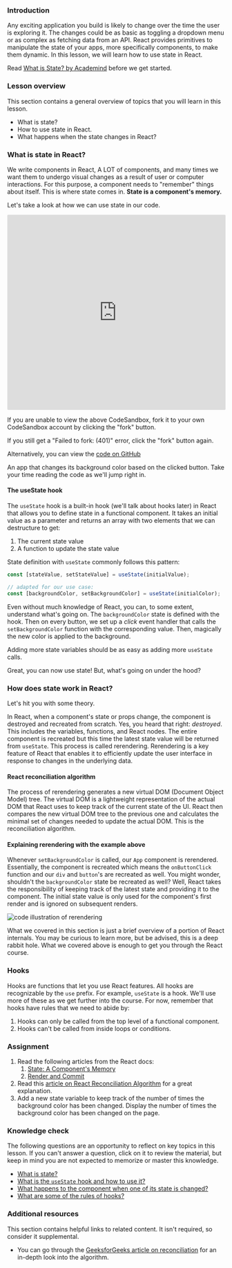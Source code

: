 ### Introduction

Any exciting application you build is likely to change over the time the user is exploring it. The changes could be as basic as toggling a dropdown menu or as complex as fetching data from an API. React provides primitives to manipulate the state of your apps, more specifically components, to make them dynamic. In this lesson, we will learn how to use state in React.  

Read  [What is State? by Academind](https://academind.com/tutorials/what-is-state) before we get started.

### Lesson overview

This section contains a general overview of topics that you will learn in this lesson.

- What is state?
- How to use state in React.
- What happens when the state changes in React?

### What is state in React?

We write components in React, A LOT of components, and many times we want them to undergo visual changes as a result of user or computer interactions. For this purpose, a component needs to "remember" things about itself. This is where state comes in. **State is a component's memory.**

Let's take a look at how we can use state in our code.

<iframe style="border: 1px solid rgba(0, 0, 0, 0.1);border-radius:2px;" width="100%" height="450" src="https://codesandbox.io/p/sandbox/unruffled-pasteur-6h36wf?file=%2Fsrc%2FApp.jsx%3A10%2C27&embed=1" allowfullscreen></iframe>

<div class="lesson-note lesson-note--critical" markdown="1">

If you are unable to view the above CodeSandbox, fork it to your own CodeSandbox account by clicking the "fork" button.

If you still get a "Failed to fork: (401)" error, click the "fork" button again.

Alternatively, you can view the [code on GitHub](https://github.com/TheOdinProject/react-examples/tree/main/background-color-state-example)

</div>

An app that changes its background color based on the clicked button. Take your time reading the code as we'll jump right in.

#### The useState hook

<span id="useState-hook">The `useState` hook is a built-in hook (we'll talk about hooks later) in React that allows you to define state in a functional component. It takes an initial value as a parameter and returns an array with two elements that we can destructure to get:</span>

1. The current state value
1. A function to update the state value

State definition with `useState` commonly follows this pattern:

```js
const [stateValue, setStateValue] = useState(initialValue);

// adapted for our use case:
const [backgroundColor, setBackgroundColor] = useState(initialColor);
```

Even without much knowledge of React, you can, to some extent, understand what's going on. The `backgroundColor` state is defined with the hook. Then on every button, we set up a *click* event handler that calls the `setBackgroundColor` function with the corresponding value. Then, magically the new color is applied to the background.

Adding more state variables should be as easy as adding more `useState` calls.

Great, you can now use state! But, what's going on under the hood?

### How does state work in React?

Let's hit you with some theory.

In React, when a component's state or props change, the component is destroyed and recreated from scratch. Yes, you heard that right: *destroyed*. This includes the variables, functions, and React nodes. The entire component is recreated but this time the latest state value will be returned from `useState`. This process is called rerendering. Rerendering is a key feature of React that enables it to efficiently update the user interface in response to changes in the underlying data.

<div class="lesson-note" markdown="1">

#### React reconciliation algorithm

The process of rerendering generates a new virtual DOM (Document Object Model) tree. The virtual DOM is a lightweight representation of the actual DOM that React uses to keep track of the current state of the UI. React then compares the new virtual DOM tree to the previous one and calculates the minimal set of changes needed to update the actual DOM. This is the reconciliation algorithm.

</div>

#### Explaining rerendering with the example above

Whenever `setBackgroundColor` is called, our `App` component is rerendered. Essentially, the component is recreated which means the `onButtonClick` function and our `div` and `button`'s are recreated as well. You might wonder, shouldn't the `backgroundColor` state be recreated as well? Well, React takes the responsibility of keeping track of the latest state and providing it to the component. The initial state value is only used for the component's first render and is ignored on subsequent renders.

![code illustration of rerendering](https://cdn.statically.io/gh/TheOdinProject/curriculum/abf5962ab36c951bab907a9952d09400651eab10/react/states_and_effects/introduction_to_state/imgs/00.png)

What we covered in this section is just a brief overview of a portion of React internals. You may be curious to learn more, but be advised, this is a deep rabbit hole. What we covered above is enough to get you through the React course.

### Hooks

Hooks are functions that let you use React features. All hooks are recognizable by the `use` prefix. For example, `useState` is a hook. We'll use more of these as we get further into the course. For now, remember that hooks have rules that we need to abide by:

1. Hooks can only be called from the top level of a functional component.
1. Hooks can't be called from inside loops or conditions.

### Assignment

<div class="lesson-content__panel" markdown="1">

1. Read the following articles from the React docs:
    1. [State: A Component's Memory](https://react.dev/learn/state-a-components-memory)
    1. [Render and Commit](https://react.dev/learn/render-and-commit)
1. Read this [article on React Reconciliation Algorithm](https://medium.com/javarevisited/react-reconciliation-algorithm-86e3e22c1b40) for a great explanation.
1. Add a new state variable to keep track of the number of times the background color has been changed. Display the number of times the background color has been changed on the page.

</div>

### Knowledge check

The following questions are an opportunity to reflect on key topics in this lesson. If you can't answer a question, click on it to review the material, but keep in mind you are not expected to memorize or master this knowledge.

- <a class="knowledge-check-link" href="#what-is-state-in-react">What is state?</a>
- <a class="knowledge-check-link" href="#useState-hook">What is the `useState` hook and how to use it?</a>
- <a class="knowledge-check-link" href="#how-does-state-work-in-react">What happens to the component when one of its state is changed?</a>
- <a class="knowledge-check-link" href="#hooks">What are some of the rules of hooks?</a>

### Additional resources

This section contains helpful links to related content. It isn't required, so consider it supplemental.

- You can go through the [GeeksforGeeks article on reconciliation](https://www.geeksforgeeks.org/reactjs-reconciliation/) for an in-depth look into the algorithm.

